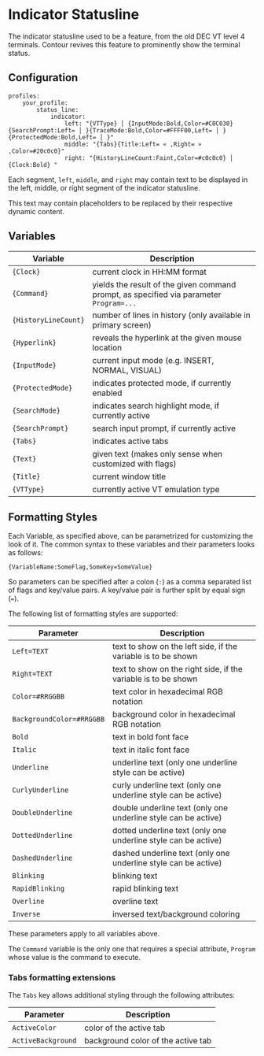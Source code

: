 # Indicator Statusline

The indicator statusline used to be a feature, from the old DEC VT level 4 terminals.
Contour revives this feature to prominently show the terminal status.

## Configuration

```
profiles:
    your_profile:
        status_line:
            indicator:
                left: "{VTType} │ {InputMode:Bold,Color=#C0C030}{SearchPrompt:Left= │ }{TraceMode:Bold,Color=#FFFF00,Left= │ }{ProtectedMode:Bold,Left= │ }"
                middle: "{Tabs}{Title:Left= « ,Right= » ,Color=#20c0c0}"
                right: "{HistoryLineCount:Faint,Color=#c0c0c0} │ {Clock:Bold} "
```

Each segment, `left`, `middle`, and `right` may contain text to be displayed in the
left, middle, or right segment of the indicator statusline.

This text may contain placeholders to be replaced by their respective dynamic content.

## Variables

Variable             | Description
---------------------|--------------------------------------------------------------------
`{Clock}`            | current clock in HH:MM format
`{Command}`          | yields the result of the given command prompt, as specified via parameter `Program=...`
`{HistoryLineCount}` | number of lines in history (only available in primary screen)
`{Hyperlink}`        | reveals the hyperlink at the given mouse location
`{InputMode}`        | current input mode (e.g. INSERT, NORMAL, VISUAL)
`{ProtectedMode}`    | indicates protected mode, if currently enabled
`{SearchMode}`       | indicates search highlight mode, if currently active
`{SearchPrompt}`     | search input prompt, if currently active
`{Tabs}`             | indicates active tabs
`{Text}`             | given text (makes only sense when customized with flags)
`{Title}`            | current window title
`{VTType}`           | currently active VT emulation type

## Formatting Styles

Each Variable, as specified above, can be parametrized for customizing the look of it.
The common syntax to these variables and their parameters looks as follows:

```
{VariableName:SomeFlag,SomeKey=SomeValue}
```

So parameters can be specified after a colon (`:`) as a comma separated list of flags and key/value pairs.
A key/value pair is further split by equal sign (`=`).

The following list of formatting styles are supported:

Parameter                 | Description
--------------------------|--------------------------------------------------------------------
`Left=TEXT`               | text to show on the left side, if the variable is to be shown
`Right=TEXT`              | text to show on the right side, if the variable is to be shown
`Color=#RRGGBB`           | text color in hexadecimal RGB notation
`BackgroundColor=#RRGGBB` | background color in hexadecimal RGB notation
`Bold`                    | text in bold font face
`Italic`                  | text in italic font face
`Underline`               | underline text (only one underline style can be active)
`CurlyUnderline`          | curly underline text (only one underline style can be active)
`DoubleUnderline`         | double underline text (only one underline style can be active)
`DottedUnderline`         | dotted underline text (only one underline style can be active)
`DashedUnderline`         | dashed underline text (only one underline style can be active)
`Blinking`                | blinking text
`RapidBlinking`           | rapid blinking text
`Overline`                | overline text
`Inverse`                 | inversed text/background coloring

These parameters apply to all variables above.

The `Command` variable is the only one that requires a special attribute, `Program` whose value
is the command to execute.

### Tabs formatting extensions

The `Tabs` key allows additional styling through the following attributes:

Parameter                 | Description
--------------------------|--------------------------------------------------------------------
`ActiveColor`             | color of the active tab
`ActiveBackground`        | background color of the active tab

